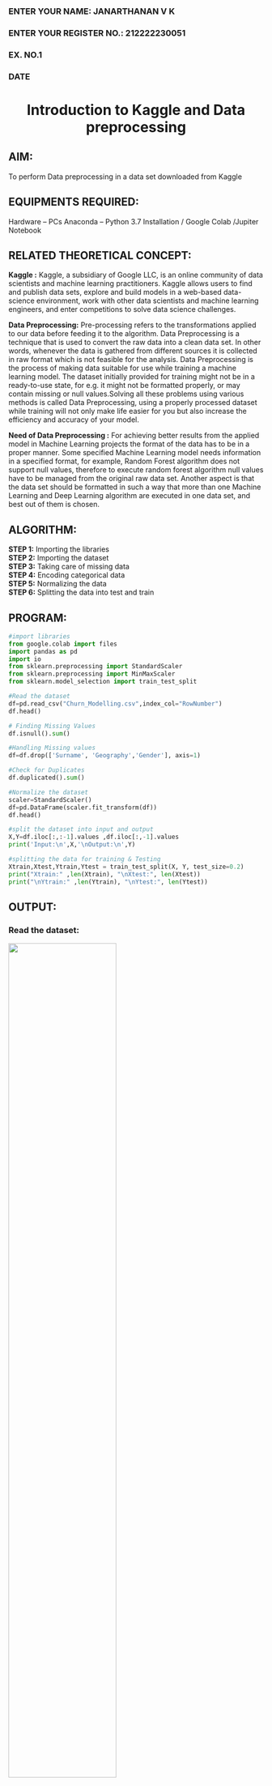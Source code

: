 <H3>ENTER YOUR NAME: JANARTHANAN V K</H3> 
<H3>ENTER YOUR REGISTER NO.: 212222230051</H3>
<H3>EX. NO.1</H3>
<H3>DATE</H3>
<H1 ALIGN =CENTER> Introduction to Kaggle and Data preprocessing</H1>

## AIM:

To perform Data preprocessing in a data set downloaded from Kaggle

## EQUIPMENTS REQUIRED:
Hardware – PCs
Anaconda – Python 3.7 Installation / Google Colab /Jupiter Notebook

## RELATED THEORETICAL CONCEPT:

**Kaggle :**
Kaggle, a subsidiary of Google LLC, is an online community of data scientists and machine learning practitioners. Kaggle allows users to find and publish data sets, explore and build models in a web-based data-science environment, work with other data scientists and machine learning engineers, and enter competitions to solve data science challenges.

**Data Preprocessing:** Pre-processing refers to the transformations applied to our data before feeding it to the algorithm. Data Preprocessing is a technique that is used to convert the raw data into a clean data set. In other words, whenever the data is gathered from different sources it is collected in raw format which is not feasible for the analysis.
Data Preprocessing is the process of making data suitable for use while training a machine learning model. The dataset initially provided for training might not be in a ready-to-use state, for e.g. it might not be formatted properly, or may contain missing or null values.Solving all these problems using various methods is called Data Preprocessing, using a properly processed dataset while training will not only make life easier for you but also increase the efficiency and accuracy of your model.

**Need of Data Preprocessing :** For achieving better results from the applied model in Machine Learning projects the format of the data has to be in a proper manner. Some specified Machine Learning model needs information in a specified format, for example, Random Forest algorithm does not support null values, therefore to execute random forest algorithm null values have to be managed from the original raw data set.
Another aspect is that the data set should be formatted in such a way that more than one Machine Learning and Deep Learning algorithm are executed in one data set, and best out of them is chosen.


## ALGORITHM:

**STEP 1:** Importing the libraries<BR>
**STEP 2:** Importing the dataset<BR>
**STEP 3:** Taking care of missing data<BR>
**STEP 4:** Encoding categorical data<BR>
**STEP 5:** Normalizing the data<BR>
**STEP 6:** Splitting the data into test and train<BR>

##  PROGRAM:
```python
#import libraries
from google.colab import files
import pandas as pd
import io
from sklearn.preprocessing import StandardScaler
from sklearn.preprocessing import MinMaxScaler
from sklearn.model_selection import train_test_split

#Read the dataset
df=pd.read_csv("Churn_Modelling.csv",index_col="RowNumber")
df.head()

# Finding Missing Values
df.isnull().sum()

#Handling Missing values
df=df.drop(['Surname', 'Geography','Gender'], axis=1)

#Check for Duplicates
df.duplicated().sum()

#Normalize the dataset
scaler=StandardScaler()
df=pd.DataFrame(scaler.fit_transform(df))
df.head()

#split the dataset into input and output
X,Y=df.iloc[:,:-1].values ,df.iloc[:,-1].values
print('Input:\n',X,'\nOutput:\n',Y)

#splitting the data for training & Testing
Xtrain,Xtest,Ytrain,Ytest = train_test_split(X, Y, test_size=0.2)
print("Xtrain:" ,len(Xtrain), "\nXtest:", len(Xtest))
print("\nYtrain:" ,len(Ytrain), "\nYtest:", len(Ytest))

```


## OUTPUT:

### Read the dataset:
<img src="https://github.com/Janarthanan2/Ex-1-NN/assets/119393515/a087cd09-08c3-4897-a3ac-c37eba38406e" width=65%>

### Finding Missing Values:
<img src="https://github.com/Janarthanan2/Ex-1-NN/assets/119393515/4005c475-4b5c-4123-86e1-60b264da407c" width=15% height=175>

### Check for Duplicates:
<img src="https://github.com/Janarthanan2/Ex-1-NN/assets/119393515/b5337204-585f-4cf1-ac72-469d3ffd4c1f" width=22%>

### Normalize the dataset:
<img src="https://github.com/Janarthanan2/Ex-1-NN/assets/119393515/16d9e41e-d23c-4db6-8198-6065186303d5" width=55%>

### Splitting the data for training & Testing
<img src="https://github.com/Janarthanan2/Ex-1-NN/assets/119393515/60dbf8c2-d76c-4494-b904-0c980065131d" width=55%>

## RESULT:
Thus, Implementation of Data Preprocessing is done in python  using a data set downloaded from Kaggle.


